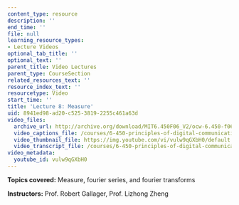 ```yaml
---
content_type: resource
description: ''
end_time: ''
file: null
learning_resource_types:
- Lecture Videos
optional_tab_title: ''
optional_text: ''
parent_title: Video Lectures
parent_type: CourseSection
related_resources_text: ''
resource_index_text: ''
resourcetype: Video
start_time: ''
title: 'Lecture 8: Measure'
uid: 8941ed98-ad20-c525-3819-2255c461a63d
video_files:
  archive_url: http://archive.org/download/MIT6.450F06_V2/ocw-6.450-f06-2003-10-01_300k.mp4
  video_captions_file: /courses/6-450-principles-of-digital-communications-i-fall-2006/578ae4d9474354c487de695374135479_vulw9qGXbH0.vtt
  video_thumbnail_file: https://img.youtube.com/vi/vulw9qGXbH0/default.jpg
  video_transcript_file: /courses/6-450-principles-of-digital-communications-i-fall-2006/8c36e80d28ab2e46155ed299500f0f2e_vulw9qGXbH0.pdf
video_metadata:
  youtube_id: vulw9qGXbH0
---
```


**Topics covered:** Measure, fourier series, and fourier transforms

**Instructors:** Prof. Robert Gallager, Prof. Lizhong Zheng